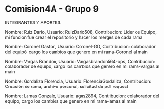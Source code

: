 # Comision4A - Grupo 9
INTEGRANTES Y APORTES:

Nombre: Ruiz Dario, Usuario: RuizDario508, Contribucion: Lider de Equipo, mi funcion fue crear el repositorio y hacer los merges de cada rama

Nombre: Coronel Gaston, Usuario: Coronel-GD, Contribucion: colaborador del equipó, cargo los cambios que genero en mi rama-Coronel al main

Nombre: Vargas Brandon, Usuario: Vargasbrandon564-ops, Contribucion: colaborador de equipo, cargo los cambios que genero en mi rama-vargas al main

Nombre: Gordaliza Florencia, Usuario: FlorenciaGordaliza, Contribucion: Creación de rama, archivo personal, solicitud de pull request

Nombre: Lamas Gonzalo, Usuario: agus2894, Contribucion: colaborador del equipo, cargo los cambios que genero en mi rama-lamas al main
